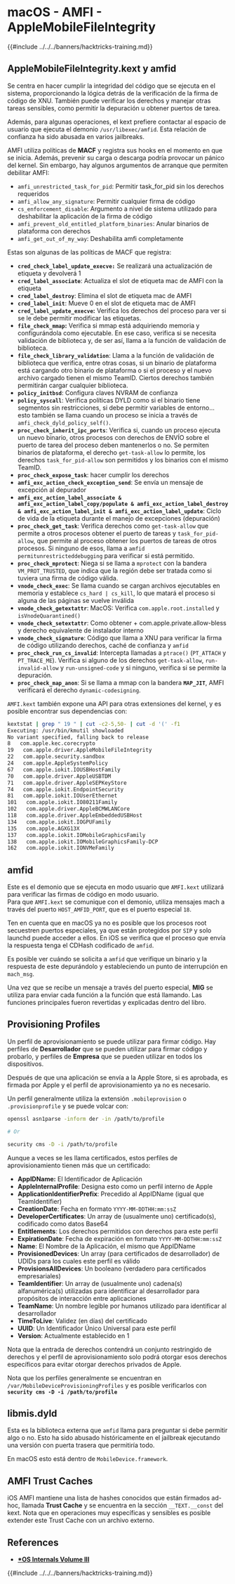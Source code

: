 # macOS - AMFI - AppleMobileFileIntegrity

{{#include ../../../banners/hacktricks-training.md}}

## AppleMobileFileIntegrity.kext y amfid

Se centra en hacer cumplir la integridad del código que se ejecuta en el sistema, proporcionando la lógica detrás de la verificación de la firma de código de XNU. También puede verificar los derechos y manejar otras tareas sensibles, como permitir la depuración u obtener puertos de tarea.

Además, para algunas operaciones, el kext prefiere contactar al espacio de usuario que ejecuta el demonio `/usr/libexec/amfid`. Esta relación de confianza ha sido abusada en varios jailbreaks.

AMFI utiliza políticas de **MACF** y registra sus hooks en el momento en que se inicia. Además, prevenir su carga o descarga podría provocar un pánico del kernel. Sin embargo, hay algunos argumentos de arranque que permiten debilitar AMFI:

- `amfi_unrestricted_task_for_pid`: Permitir task_for_pid sin los derechos requeridos
- `amfi_allow_any_signature`: Permitir cualquier firma de código
- `cs_enforcement_disable`: Argumento a nivel de sistema utilizado para deshabilitar la aplicación de la firma de código
- `amfi_prevent_old_entitled_platform_binaries`: Anular binarios de plataforma con derechos
- `amfi_get_out_of_my_way`: Deshabilita amfi completamente

Estas son algunas de las políticas de MACF que registra:

- **`cred_check_label_update_execve:`** Se realizará una actualización de etiqueta y devolverá 1
- **`cred_label_associate`**: Actualiza el slot de etiqueta mac de AMFI con la etiqueta
- **`cred_label_destroy`**: Elimina el slot de etiqueta mac de AMFI
- **`cred_label_init`**: Mueve 0 en el slot de etiqueta mac de AMFI
- **`cred_label_update_execve`:** Verifica los derechos del proceso para ver si se le debe permitir modificar las etiquetas.
- **`file_check_mmap`:** Verifica si mmap está adquiriendo memoria y configurándola como ejecutable. En ese caso, verifica si se necesita validación de biblioteca y, de ser así, llama a la función de validación de biblioteca.
- **`file_check_library_validation`**: Llama a la función de validación de biblioteca que verifica, entre otras cosas, si un binario de plataforma está cargando otro binario de plataforma o si el proceso y el nuevo archivo cargado tienen el mismo TeamID. Ciertos derechos también permitirán cargar cualquier biblioteca.
- **`policy_initbsd`**: Configura claves NVRAM de confianza
- **`policy_syscall`**: Verifica políticas DYLD como si el binario tiene segmentos sin restricciones, si debe permitir variables de entorno... esto también se llama cuando un proceso se inicia a través de `amfi_check_dyld_policy_self()`.
- **`proc_check_inherit_ipc_ports`**: Verifica si, cuando un proceso ejecuta un nuevo binario, otros procesos con derechos de ENVÍO sobre el puerto de tarea del proceso deben mantenerlos o no. Se permiten binarios de plataforma, el derecho `get-task-allow` lo permite, los derechos `task_for_pid-allow` son permitidos y los binarios con el mismo TeamID.
- **`proc_check_expose_task`**: hacer cumplir los derechos
- **`amfi_exc_action_check_exception_send`**: Se envía un mensaje de excepción al depurador
- **`amfi_exc_action_label_associate & amfi_exc_action_label_copy/populate & amfi_exc_action_label_destroy & amfi_exc_action_label_init & amfi_exc_action_label_update`**: Ciclo de vida de la etiqueta durante el manejo de excepciones (depuración)
- **`proc_check_get_task`**: Verifica derechos como `get-task-allow` que permite a otros procesos obtener el puerto de tareas y `task_for_pid-allow`, que permite al proceso obtener los puertos de tareas de otros procesos. Si ninguno de esos, llama a `amfid permitunrestricteddebugging` para verificar si está permitido.
- **`proc_check_mprotect`**: Niega si se llama a `mprotect` con la bandera `VM_PROT_TRUSTED`, que indica que la región debe ser tratada como si tuviera una firma de código válida.
- **`vnode_check_exec`**: Se llama cuando se cargan archivos ejecutables en memoria y establece `cs_hard | cs_kill`, lo que matará el proceso si alguna de las páginas se vuelve inválida
- **`vnode_check_getextattr`**: MacOS: Verifica `com.apple.root.installed` y `isVnodeQuarantined()`
- **`vnode_check_setextattr`**: Como obtener + com.apple.private.allow-bless y derecho equivalente de instalador interno
- &#x20;**`vnode_check_signature`**: Código que llama a XNU para verificar la firma de código utilizando derechos, caché de confianza y `amfid`
- &#x20;**`proc_check_run_cs_invalid`**: Intercepta llamadas a `ptrace()` (`PT_ATTACH` y `PT_TRACE_ME`). Verifica si alguno de los derechos `get-task-allow`, `run-invalid-allow` y `run-unsigned-code` y si ninguno, verifica si se permite la depuración.
- **`proc_check_map_anon`**: Si se llama a mmap con la bandera **`MAP_JIT`**, AMFI verificará el derecho `dynamic-codesigning`.

`AMFI.kext` también expone una API para otras extensiones del kernel, y es posible encontrar sus dependencias con:
```bash
kextstat | grep " 19 " | cut -c2-5,50- | cut -d '(' -f1
Executing: /usr/bin/kmutil showloaded
No variant specified, falling back to release
8   com.apple.kec.corecrypto
19   com.apple.driver.AppleMobileFileIntegrity
22   com.apple.security.sandbox
24   com.apple.AppleSystemPolicy
67   com.apple.iokit.IOUSBHostFamily
70   com.apple.driver.AppleUSBTDM
71   com.apple.driver.AppleSEPKeyStore
74   com.apple.iokit.EndpointSecurity
81   com.apple.iokit.IOUserEthernet
101   com.apple.iokit.IO80211Family
102   com.apple.driver.AppleBCMWLANCore
118   com.apple.driver.AppleEmbeddedUSBHost
134   com.apple.iokit.IOGPUFamily
135   com.apple.AGXG13X
137   com.apple.iokit.IOMobileGraphicsFamily
138   com.apple.iokit.IOMobileGraphicsFamily-DCP
162   com.apple.iokit.IONVMeFamily
```
## amfid

Este es el demonio que se ejecuta en modo usuario que `AMFI.kext` utilizará para verificar las firmas de código en modo usuario.\
Para que `AMFI.kext` se comunique con el demonio, utiliza mensajes mach a través del puerto `HOST_AMFID_PORT`, que es el puerto especial `18`.

Ten en cuenta que en macOS ya no es posible que los procesos root secuestren puertos especiales, ya que están protegidos por `SIP` y solo launchd puede acceder a ellos. En iOS se verifica que el proceso que envía la respuesta tenga el CDHash codificado de `amfid`.

Es posible ver cuándo se solicita a `amfid` que verifique un binario y la respuesta de este depurándolo y estableciendo un punto de interrupción en `mach_msg`.

Una vez que se recibe un mensaje a través del puerto especial, **MIG** se utiliza para enviar cada función a la función que está llamando. Las funciones principales fueron revertidas y explicadas dentro del libro.

## Provisioning Profiles

Un perfil de aprovisionamiento se puede utilizar para firmar código. Hay perfiles de **Desarrollador** que se pueden utilizar para firmar código y probarlo, y perfiles de **Empresa** que se pueden utilizar en todos los dispositivos.

Después de que una aplicación se envía a la Apple Store, si es aprobada, es firmada por Apple y el perfil de aprovisionamiento ya no es necesario.

Un perfil generalmente utiliza la extensión `.mobileprovision` o `.provisionprofile` y se puede volcar con:
```bash
openssl asn1parse -inform der -in /path/to/profile

# Or

security cms -D -i /path/to/profile
```
Aunque a veces se les llama certificados, estos perfiles de aprovisionamiento tienen más que un certificado:

- **AppIDName:** El Identificador de Aplicación
- **AppleInternalProfile**: Designa esto como un perfil interno de Apple
- **ApplicationIdentifierPrefix**: Precedido al AppIDName (igual que TeamIdentifier)
- **CreationDate**: Fecha en formato `YYYY-MM-DDTHH:mm:ssZ`
- **DeveloperCertificates**: Un array de (usualmente uno) certificado(s), codificado como datos Base64
- **Entitlements**: Los derechos permitidos con derechos para este perfil
- **ExpirationDate**: Fecha de expiración en formato `YYYY-MM-DDTHH:mm:ssZ`
- **Name**: El Nombre de la Aplicación, el mismo que AppIDName
- **ProvisionedDevices**: Un array (para certificados de desarrollador) de UDIDs para los cuales este perfil es válido
- **ProvisionsAllDevices**: Un booleano (verdadero para certificados empresariales)
- **TeamIdentifier**: Un array de (usualmente uno) cadena(s) alfanumérica(s) utilizadas para identificar al desarrollador para propósitos de interacción entre aplicaciones
- **TeamName**: Un nombre legible por humanos utilizado para identificar al desarrollador
- **TimeToLive**: Validez (en días) del certificado
- **UUID**: Un Identificador Único Universal para este perfil
- **Version**: Actualmente establecido en 1

Nota que la entrada de derechos contendrá un conjunto restringido de derechos y el perfil de aprovisionamiento solo podrá otorgar esos derechos específicos para evitar otorgar derechos privados de Apple.

Nota que los perfiles generalmente se encuentran en `/var/MobileDeviceProvisioningProfiles` y es posible verificarlos con **`security cms -D -i /path/to/profile`**

## **libmis.dyld**

Esta es la biblioteca externa que `amfid` llama para preguntar si debe permitir algo o no. Esto ha sido abusado históricamente en el jailbreak ejecutando una versión con puerta trasera que permitiría todo.

En macOS esto está dentro de `MobileDevice.framework`.

## AMFI Trust Caches

iOS AMFI mantiene una lista de hashes conocidos que están firmados ad-hoc, llamada **Trust Cache** y se encuentra en la sección `__TEXT.__const` del kext. Nota que en operaciones muy específicas y sensibles es posible extender este Trust Cache con un archivo externo.

## References

- [**\*OS Internals Volume III**](https://newosxbook.com/home.html)

{{#include ../../../banners/hacktricks-training.md}}
